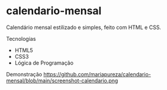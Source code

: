 # calendario-mensal
Calendário mensal estilizado e simples, feito com HTML e CSS.

Tecnologias
- HTML5
- CSS3
- Lógica de Programação

Demonstração
https://github.com/mariapureza/calendario-mensal/blob/main/screenshot-calendario.png
